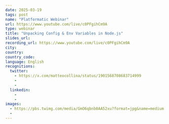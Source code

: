 ```yaml
---
date: 2025-03-19
tags: post
name: "Platformatic Webinar"
url: https://www.youtube.com/live/c0PFgihCm9A
type: webinar
title: "Unpacking Config & Env Variables in Node.js"
slides_url:
recording_url: https://www.youtube.com/live/c0PFgihCm9A
city: 
country: 
country_code: 
language: English
recognitions:
  twitter:
    - https://x.com/matteocollina/status/1901568708683714999
    - 
    - 
  linkedin:
    - 
    - 
images:
  - https://pbs.twimg.com/media/GmO6qbnb0AA52xu?format=jpg&name=medium
  - 
---
```

